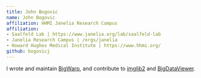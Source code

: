 ```yaml
---
title: John Bogovic
name: John Bogovic
affiliation: HHMI Janelia Research Campus
affiliation:
- Saalfeld Lab | https://www.janelia.org/lab/saalfeld-lab
- Janelia Research Campus | /orgs/janelia
- Howard Hughes Medical Institute | https://www.hhmi.org/
github: bogovicj
---
```


I wrote and maintain [BigWarp](/plugins/bigwarp), and contribute to [imglib2](/libs/imglib2) and [BigDataViewer](/plugins/bdv).
